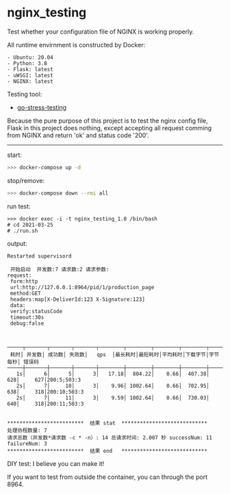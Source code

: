 # nginx_testing
Test whether your configuration file of NGINX is working properly.

All runtime envirnment is constructed by Docker:

    - Ubuntu: 20.04
    - Python: 3.8
    - Flask: latest
    - uWSGI: latest
    - NGINX: latest

Testing tool:

- [go-stress-testing](https://github.com/link1st/go-stress-testing)

Because the pure purpose of this project is to test the nginx config file, Flask in this project does nothing, except accepting all request comming from NGINX and return 'ok' and status code '200'.

-------

start:
```bash
>>> docker-compose up -d
```

stop/remove:
```bash
>>> docker-compose down --rmi all
```

run test:
```
>>> docker exec -i -t nginx_testing_1.0 /bin/bash
# cd 2021-03-25
# ./run.sh
```
output:
```
Restarted supervisord

 开始启动  并发数:7 请求数:2 请求参数: 
request:
 form:http 
 url:http://127.0.0.1:8964/pid/1/production_page 
 method:GET 
 headers:map[X-DeliverId:123 X-Signature:123] 
 data: 
 verify:statusCode 
 timeout:30s 
 debug:false 



─────┬───────┬───────┬───────┬────────┬────────┬────────┬────────┬────────┬────────┬────────
 耗时│ 并发数│ 成功数│ 失败数│   qps  │最长耗时│最短耗时│平均耗时│下载字节│字节每秒│ 错误码
─────┼───────┼───────┼───────┼────────┼────────┼────────┼────────┼────────┼────────┼────────
   1s│      6│      5│      3│   17.18│  804.22│    0.66│  407.38│     628│     627│200:5;503:3
   2s│      7│     10│      3│    9.96│ 1002.64│    0.66│  702.95│     638│     318│200:10;503:3
   2s│      7│     11│      3│    9.59│ 1002.64│    0.66│  730.03│     640│     318│200:11;503:3


*************************  结果 stat  ****************************
处理协程数量: 7
请求总数（并发数*请求数 -c * -n）: 14 总请求时间: 2.007 秒 successNum: 11 failureNum: 3
*************************  结果 end   ****************************
```
DIY test:
I believe you can make it!

If you want to test from outside the container, you can through the port 8964.